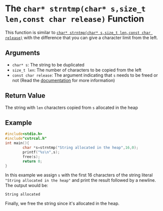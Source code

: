 # The `char* strntmp(char* s,size_t len,const char release)` Function
This function is similar to [`char* strntmp(char* s,size_t len,const char release)`](https://github.com/Amirreza-Ipchi-Haq/strcal/blob/main/Documentation/C/Reference/strtmp.md) with the difference that you can give a character limit from the left.
## Arguments
* `char* s`: The string to be duplicated
* `size_t len`: The number of characters to be copied from the left
* `const char release`: The argument indicating that `s` needs to be freed or not (Read the [documentation](https://github.com/Amirreza-Ipchi-Haq/strcal/blob/main/Documentation/C/Documentation.md#about-the-release-argument) for more information)
## Return Value
The string with `len` characters copied from `s` allocated in the heap
## Example
```c
#include<stdio.h>
#include"cstrcal.h"
int main(){
        char *s=strntmp("String allocated in the heap",16,0);
        printf("%s\n",s);
        free(s);
        return 0;
}
```
In this example we assign `s` with the first 16 characters of the string literal `"String allocated in the heap"` and print the result followed by a newline. The output would be:
```
String allocated
```
Finally, we free the string since it's allocated in the heap.
